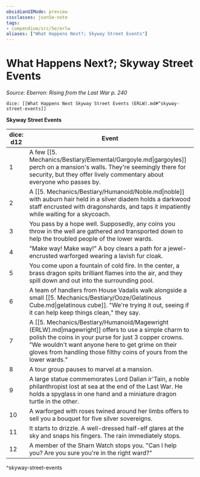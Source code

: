 ```yaml
---
obsidianUIMode: preview
cssclasses: json5e-note
tags:
- compendium/src/5e/erlw
aliases: ["What Happens Next?; Skyway Street Events"]
---
```

# What Happens Next?; Skyway Street Events
*Source: Eberron: Rising from the Last War p. 240* 

`dice: [[What Happens Next Skyway Street Events (ERLW).md#^skyway-street-events]]`

**Skyway Street Events**

| dice: d12 | Event |
|-----------|-------|
| 1 | A few [[5. Mechanics/Bestiary/Elemental/Gargoyle.md\|gargoyles]] perch on a mansion's walls. They're seemingly there for security, but they offer lively commentary about everyone who passes by. |
| 2 | A [[5. Mechanics/Bestiary/Humanoid/Noble.md\|noble]] with auburn hair held in a silver diadem holds a darkwood staff encrusted with dragonshards, and taps it impatiently while waiting for a skycoach. |
| 3 | You pass by a hope well. Supposedly, any coins you throw in the well are gathered and transported down to help the troubled people of the lower wards. |
| 4 | "Make way! Make way!" A boy clears a path for a jewel-encrusted warforged wearing a lavish fur cloak. |
| 5 | You come upon a fountain of cold fire. In the center, a brass dragon spits brilliant flames into the air, and they spill down and out into the surrounding pool. |
| 6 | A team of handlers from House Vadalis walk alongside a small [[5. Mechanics/Bestiary/Ooze/Gelatinous Cube.md\|gelatinous cube]]. "We're trying it out, seeing if it can help keep things clean," they say. |
| 7 | A [[5. Mechanics/Bestiary/Humanoid/Magewright (ERLW).md\|magewright]] offers to use a simple charm to polish the coins in your purse for just 3 copper crowns. "We wouldn't want anyone here to get grime on their gloves from handling those filthy coins of yours from the lower wards." |
| 8 | A tour group pauses to marvel at a mansion. |
| 9 | A large statue commemorates Lord Dalian ir'Tain, a noble philanthropist lost at sea at the end of the Last War. He holds a spyglass in one hand and a miniature dragon turtle in the other. |
| 10 | A warforged with roses twined around her limbs offers to sell you a bouquet for five silver sovereigns. |
| 11 | It starts to drizzle. A well-dressed half-elf glares at the sky and snaps his fingers. The rain immediately stops. |
| 12 | A member of the Sharn Watch stops you. "Can I help you? Are you sure you're in the right ward?" |
^skyway-street-events